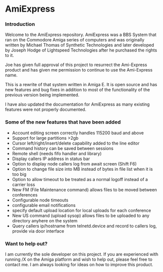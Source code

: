 # AmiExpress

### Introduction

Welcome to the AmiExpress repository. AmiExpress was a BBS System that ran on the Commodore Amiga series of computers and was originally written by Michael Thomas of Synthetic Technologies and later developed by Joseph Hodge of Lightspeed Technologies after he purchased the rights to it. 

Joe has given full approval of this project to resurrect the Ami-Express product and has given me permission to continue to use the Ami-Express name.

This is a rewrite of that system  written in Amiga E. It is open source and has new features and bug fixes in addition to most of the functionality of the previous version being implemented.

I have also updated the documentation for AmiExpress as many existing features were not properly documented.

### Some of the new features that have been added

*  Account editing screen correctly handles 115200 baud and above
*  Support for large partitions >2gb
*  Cursor left/right/insert/delete capability added to the line editor
*  Command history can be saved between sessions
*  Remote shell (needs fifo handler and library)
*  Display callers IP address in status bar
*  Option to display node callers log from await screen (Shift F6)
*  Option to change file size into MB instead of bytes in file list when it is too big
*  Option to allow timeout to be treated as a normal logoff instead of a carrier loss
*  New FM (File Maintenance command) allows files to be moved between conferences
*  Configurable node timeouts
*  configurable email notifications
*  specify default upload location for local uploads for each conference
*  New US command (upload sysop) allows files to be uploaded to any directory anyhere on the system
*  Query callers ip/hostname from telnetd.device and record to callers log, provide via door interface

### Want to help out?

I am currently the sole developer on this project. If you are experienced with running /X on the Amiga platform and wish to help out, please feel free to contact me. I am always looking for ideas on how to improve this product.
